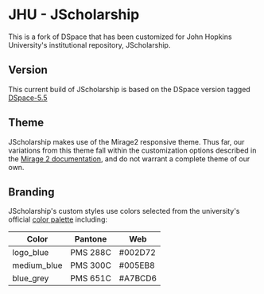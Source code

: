 # JHU - JScholarship
This is a fork of DSpace that has been customized for John Hopkins University's institutional repository, JScholarship.

## Version
This current build of JScholarship is based on the DSpace version tagged [DSpace-5.5](https://github.com/DSpace/DSpace/tree/dspace-5.5)

## Theme
JScholarship makes use of the Mirage2 responsive theme. Thus far, our variations from this theme fall within the customization options described in the [Mirage 2 documentation](https://wiki.duraspace.org/display/DSDOC5x/Mirage+2+Configuration+and+Customization), and do not warrant a complete theme of our own.

## Branding
JScholarship's custom styles use colors selected from the university's official [color palette](http://brand.jhu.edu/color/) including:

Color       | Pantone  | Web
---         | ---      | ---
logo_blue   | PMS 288C | #002D72
medium_blue | PMS 300C | #005EB8
blue_grey   | PMS 651C | #A7BCD6
